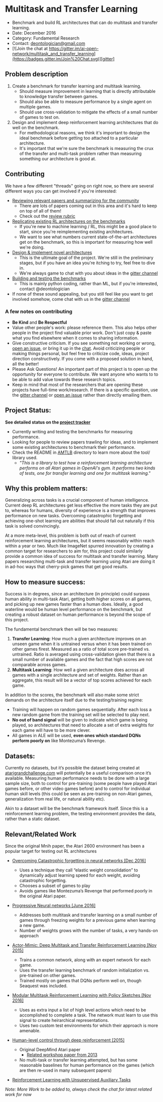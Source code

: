 # Multitask and Transfer Learning

* Benchmark and build RL architectures that can do multitask and transfer learning.
* Date: December 2016
* Category: Fundamental Research
* Contact: deontologician@gmail.com
* [![Join the chat at https://gitter.im/ai-open-network/multitask_and_transfer_learning](https://badges.gitter.im/Join%20Chat.svg)][gitter]
## Problem description

1. Create a benchmark for transfer learning and multitask learning.
    * Should measure improvement in learning that is directly attributable to knowledge transfer between games.
    * Should also be able to measure performance by a single agent on multiple games.
    * Should use cross-validation to mitigate the effects of a small number of games to test on.
2. Design and implement deep reinforcement learning architectures that do well on the benchmark.
    * For methodological reasons, we think it's important to design the ideal benchmark before getting too attached to a particular architecture.
    * It's important that we're sure the benchmark is measuring the crux of the transfer and multi-task problem rather than measuring something our architecture is good at.

## Contributing

We have a few different "threads" going on right now, so there are several different ways you can get involved if you're interested:
* [Reviewing relevant papers and summarizing for the community][papers project]
  - There are lots of papers coming out in this area and it's hard to keep on top of all of them!
  - Check out the [review rubric]
* [Replicating existing RL architectures on the benchmarks][replication project]
  - If you're new to machine learning / RL, this might be a good place to start, since you're reimplementing existing architectures.
  - We want to see what numbers current state-of-the-art architectures get on the benchmark, so this is important for measuring how well we're doing.
* [Design & implement novel architectures][architectures project]
  - This is the ultimate goal of the project. We're still in the preliminary stages, but if you have an idea you're itching to try, feel free to dive in.
  - We're always game to chat with you about ideas in the [gitter channel][gitter]
* [Building and testing the benchmarks][benchmark project]
  - This is mainly python coding, rather than ML, but if you're interested, contact @deontologician
* If none of these sound appealing, but you still feel like you want to get involved somehow, come chat with us in the [gitter channel][gitter]

[architectures project]: https://github.com/AI-ON/Multitask-and-Transfer-Learning/projects/5
[benchmark project]: https://github.com/AI-ON/Multitask-and-Transfer-Learning/projects/1
[replication project]: https://github.com/AI-ON/Multitask-and-Transfer-Learning/projects/3
[papers project]: https://github.com/AI-ON/Multitask-and-Transfer-Learning/projects/4
[review rubric]: ./paper-reviews.md

### A few notes on contributing

* **Be Kind** and **Be Respectful**
* Value other people's work: please reference them. This also helps other people in the project find valuable prior work. Don't just copy & paste what you find elsewhere when it comes to sharing information.
* Give constructive criticism. If you see something not working or wrong, [open an issue][new issue], or bring it up in the [chat][gitter]. Avoid criticizing people or making things personal, but feel free to criticize code, ideas, project direction constructively. If you come with a proposed solution in hand, all the better!
* Please Ask Questions! An important part of this project is to open up the opportunity for everyone to contribute. We want anyone who wants to to be able to add value towards these research topics.
* Keep in mind that most of the researchers that are opening these projects have full-time work/research. If there is a specific question, use the [gitter channel][gitter] or [open an issue][new issue] rather than directly emailing them.

[gitter]: https://gitter.im/ai-open-network/multitask_and_transfer_learning
[issues]: https://github.com/AI-ON/Multitask-and-Transfer-Learning/issues
[new issue]: https://github.com/AI-ON/Multitask-and-Transfer-Learning/issues/new

## Project Status:

**See detailed status on the [project tracker](https://github.com/AI-ON/Multitask-and-Transfer-Learning/projects)**

* Currently writing and testing the benchmarks for measuring performance.
* Looking for people to review papers trawling for ideas, and to implement some existing architectures to benchmark their performance.
* Check the README in [AMTLB] directory to learn more about the tool/ library used.
  - *"This is a library to test how a reinforcement learning architecture performs on all Atari games in OpenAI's gym. It performs two kinds of tests, one for transfer learning and one for multitask learning."*

[AMTLB]: ./AMTLB

## Why this problem matters:

Generalizing across tasks is a crucial component of human intelligence. Current deep RL architectures get less effective the more tasks they are put to, whereas for humans, diversity of experience is a strength that improves performance on new tasks. Overcoming catastrophic forgetting and achieving one-shot learning are abilities that should fall out naturally if this task is solved convincingly.

At a more meta-level, this problem is both out of reach of current reinforcement learning architectures, but it seems reasonably within reach within a year or two. Much like ImageNet spurred innovation by creating a common target for researchers to aim for, this project could similarly provide a common idea of success for multitask and transfer learning. Many papers researching multi-task and transfer learning using Atari are doing it in ad-hoc ways that cherry-pick games that get good results.

## How to measure success:

Success is in degrees, since an architecture (in principle) could surpass human
ability in multi-task Atari, getting both higher scores on all games, and
picking up new games faster than a human does. Ideally, a good waterline would
be human level performance on the benchmark, but creating a robust dataset on
human performance is beyond the scope of this project.

The fundamental benchmark then will be two measures:

1. **Transfer Learning**: How much a given architecture improves on an unseen
game when it is untrained versus when it has been trained on other games firest.
Measured as a ratio of total score pre-trained vs. untrained. Ratio is averaged using
cross-validation given that there is a small number of available games and the
fact that high scores are not comparable across games.
2. **Multitask Learning**: How well a given architecture does across all games
with a single architecture and set of weights. Rather than an aggregate, this
result will be a vector of top scores achieved for each game.

In addition to the scores, the benchmark will also make some strict demands on
the architecture itself due to the testing/training regime:

- Training will happen on random games sequentially. After each loss a new
  random game from the training set will be selected to play next.
- **No out of band signal** will be given to indicate which game is being played, so
  architectures that need to allocate a set of extra weights for each game will
  have to be more clever.
- All games in ALE will be used, **even ones which standard DQNs perform poorly on**
  like Montezuma’s Revenge.

## Datasets:

Currently no datasets, but it’s possible the dataset being created at
[atarigrandchallenge.com](http://atarigrandchallenge.com/) will potentially be a useful comparison once
it’s available. Measuring human performance needs to be done with a large sample
size, both to control for pre-training (some people have played Atari games
before, or other video games before) and to control for individual human skill
levels (this could be seen as pre-training on non-Atari games, generalization
from real life, or natural ability etc).

Akin to a dataset will be the benchmark framework itself. Since this is a
reinforcement learning problem, the testing environment provides the data,
rather than a static dataset.

## Relevant/Related Work

Since the original Mnih paper, the Atari 2600 environment has been a popular
target for testing out RL architectures

- [Overcoming Catastrophic forgetting in neural networks [Dec 2016]](https://arxiv.org/abs/1612.00796)
    - Uses a technique they call “elastic weight consolidation” to dynamically adjust learning speed for each weight, avoiding catastrophic forgetting.
    - Chooses a subset of games to play
    - Avoids games like Montezuma’s Revenge that performed poorly in the original Atari paper.

- [Progressive Neural networks [June 2016]](https://arxiv.org/abs/1606.04671v3)
    - Addresses both multitask and transfer learning on a small number of games through freezing weights for a previous game when learning a new game.
    - Number of weights grows with the number of tasks, a very hands-on approach

- [Actor-Mimic: Deep Multitask and Transfer Reinforcement Learning [Nov 2015]](https://arxiv.org/abs/1511.06342v4)
    - Trains a common network, along with an expert network for each game.
    - Uses the transfer learning benchmark of random initialization vs. pre-trained on other games.
    - Trained mostly on games that DQNs perform well on, though Seaquest was included.

- [Modular Multitask Reinforcement Learning with Policy Sketches [Nov 2016]](https://arxiv.org/abs/1611.01796v1)
    - Uses as extra input a list of high level actions which need to be accomplished to complete a task. The network must learn to use this signal to create heirarchical representations.
    - Uses two custom test environments for which their approach is more amenable.

- [Human-level control through deep reinforcement [2015]](http://www.nature.com/nature/journal/v518/n7540/full/nature14236.html)
    - Original DeepMind Atari paper
        - [Related workshop paper from 2013](https://arxiv.org/abs/1312.5602v1)
    - No multi-task or transfer learning attempted, but has some reasonable baselines for human performance on the games (which are then re-used in many subsequent papers)

- [Reinforcement Learning with Unsupervised Auxiliary Tasks](https://arxiv.org/abs/1611.05397v1)

*Note: More Work to be added to, always check the chat for latest related work for now*


